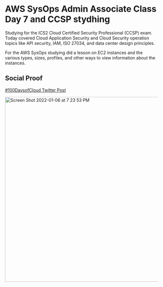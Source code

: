 # AWS SysOps Admin Associate Class Day 7 and CCSP stydhing

Studying for the ICS2 Cloud Certified Security Professional (CCSP) exam. Today covered Cloud Application Security and Cloud Security operation topics like API security, IAM, ISO 27034, and data center design principles. 

For the AWS SysOps studying did a lesson on EC2 instances and the various types, sizes, profiles, and other ways to view information about the instances.

## Social Proof

[#100DaysofCloud Twitter Post](https://twitter.com/JBizzle703/status/1479249419145027586)


<img width="607" alt="Screen Shot 2022-01-06 at 7 23 53 PM" src="https://user-images.githubusercontent.com/90277861/148471161-adf60c52-df75-46b5-8859-a870e8a67c60.png">
